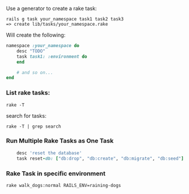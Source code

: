 Use a generator to create a rake task:

```shell
rails g task your_namespace task1 task2 task3
=> create lib/tasks/your_namespace.rake
```

Will create the following:
```ruby
namespace :your_namespace do
	desc "TODO"
	task task1: :environment do
	end

	# and so on...
end
```

### List rake tasks:

```shell 
rake -T
```

search for tasks:
```shell
rake -T | grep search
```

### Run Multiple Rake Tasks as One Task
```ruby
	desc 'reset the database'
	task reset-db: ["db:drop", "db:create", "db:migrate", "db:seed"]
```

### Rake Task in specific environment
```shell
rake walk_dogs:normal RAILS_ENV=raining-dogs
```
